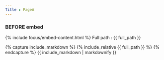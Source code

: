 ```yaml
---
Title : PageA
---
```


### BEFORE embed


{% include focus/embed-content.html %}
Full path : {{ full_path }}

{% capture include_markdown %}
{% include_relative {{ full_path }} %}
{% endcapture %}
{{ include_markdown | markdownify }}

